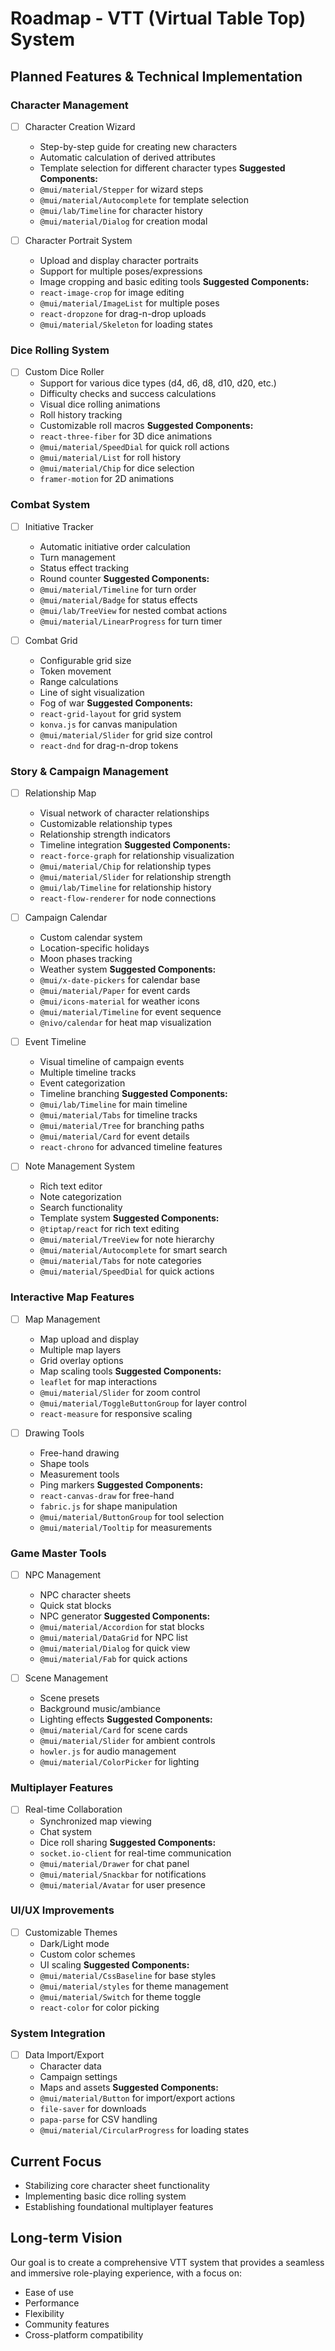 # Roadmap - VTT (Virtual Table Top) System

## Planned Features & Technical Implementation

### Character Management
- [ ] Character Creation Wizard
  - Step-by-step guide for creating new characters
  - Automatic calculation of derived attributes
  - Template selection for different character types
  **Suggested Components:**
  - `@mui/material/Stepper` for wizard steps
  - `@mui/material/Autocomplete` for template selection
  - `@mui/lab/Timeline` for character history
  - `@mui/material/Dialog` for creation modal

- [ ] Character Portrait System
  - Upload and display character portraits
  - Support for multiple poses/expressions
  - Image cropping and basic editing tools
  **Suggested Components:**
  - `react-image-crop` for image editing
  - `@mui/material/ImageList` for multiple poses
  - `react-dropzone` for drag-n-drop uploads
  - `@mui/material/Skeleton` for loading states

### Dice Rolling System
- [ ] Custom Dice Roller
  - Support for various dice types (d4, d6, d8, d10, d20, etc.)
  - Difficulty checks and success calculations
  - Visual dice rolling animations
  - Roll history tracking
  - Customizable roll macros
  **Suggested Components:**
  - `react-three-fiber` for 3D dice animations
  - `@mui/material/SpeedDial` for quick roll actions
  - `@mui/material/List` for roll history
  - `@mui/material/Chip` for dice selection
  - `framer-motion` for 2D animations

### Combat System
- [ ] Initiative Tracker
  - Automatic initiative order calculation
  - Turn management
  - Status effect tracking
  - Round counter
  **Suggested Components:**
  - `@mui/material/Timeline` for turn order
  - `@mui/material/Badge` for status effects
  - `@mui/lab/TreeView` for nested combat actions
  - `@mui/material/LinearProgress` for turn timer

- [ ] Combat Grid
  - Configurable grid size
  - Token movement
  - Range calculations
  - Line of sight visualization
  - Fog of war
  **Suggested Components:**
  - `react-grid-layout` for grid system
  - `konva.js` for canvas manipulation
  - `@mui/material/Slider` for grid size control
  - `react-dnd` for drag-n-drop tokens

### Story & Campaign Management
- [ ] Relationship Map
  - Visual network of character relationships
  - Customizable relationship types
  - Relationship strength indicators
  - Timeline integration
  **Suggested Components:**
  - `react-force-graph` for relationship visualization
  - `@mui/material/Chip` for relationship types
  - `@mui/material/Slider` for relationship strength
  - `@mui/lab/Timeline` for relationship history
  - `react-flow-renderer` for node connections

- [ ] Campaign Calendar
  - Custom calendar system
  - Location-specific holidays
  - Moon phases tracking
  - Weather system
  **Suggested Components:**
  - `@mui/x-date-pickers` for calendar base
  - `@mui/material/Paper` for event cards
  - `@mui/icons-material` for weather icons
  - `@mui/material/Timeline` for event sequence
  - `@nivo/calendar` for heat map visualization

- [ ] Event Timeline
  - Visual timeline of campaign events
  - Multiple timeline tracks
  - Event categorization
  - Timeline branching
  **Suggested Components:**
  - `@mui/lab/Timeline` for main timeline
  - `@mui/material/Tabs` for timeline tracks
  - `@mui/material/Tree` for branching paths
  - `@mui/material/Card` for event details
  - `react-chrono` for advanced timeline features

- [ ] Note Management System
  - Rich text editor
  - Note categorization
  - Search functionality
  - Template system
  **Suggested Components:**
  - `@tiptap/react` for rich text editing
  - `@mui/material/TreeView` for note hierarchy
  - `@mui/material/Autocomplete` for smart search
  - `@mui/material/Tabs` for note categories
  - `@mui/material/SpeedDial` for quick actions

### Interactive Map Features
- [ ] Map Management
  - Map upload and display
  - Multiple map layers
  - Grid overlay options
  - Map scaling tools
  **Suggested Components:**
  - `leaflet` for map interactions
  - `@mui/material/Slider` for zoom control
  - `@mui/material/ToggleButtonGroup` for layer control
  - `react-measure` for responsive scaling

- [ ] Drawing Tools
  - Free-hand drawing
  - Shape tools
  - Measurement tools
  - Ping markers
  **Suggested Components:**
  - `react-canvas-draw` for free-hand
  - `fabric.js` for shape manipulation
  - `@mui/material/ButtonGroup` for tool selection
  - `@mui/material/Tooltip` for measurements

### Game Master Tools
- [ ] NPC Management
  - NPC character sheets
  - Quick stat blocks
  - NPC generator
  **Suggested Components:**
  - `@mui/material/Accordion` for stat blocks
  - `@mui/material/DataGrid` for NPC list
  - `@mui/material/Dialog` for quick view
  - `@mui/material/Fab` for quick actions

- [ ] Scene Management
  - Scene presets
  - Background music/ambiance
  - Lighting effects
  **Suggested Components:**
  - `@mui/material/Card` for scene cards
  - `@mui/material/Slider` for ambient controls
  - `howler.js` for audio management
  - `@mui/material/ColorPicker` for lighting

### Multiplayer Features
- [ ] Real-time Collaboration
  - Synchronized map viewing
  - Chat system
  - Dice roll sharing
  **Suggested Components:**
  - `socket.io-client` for real-time communication
  - `@mui/material/Drawer` for chat panel
  - `@mui/material/Snackbar` for notifications
  - `@mui/material/Avatar` for user presence

### UI/UX Improvements
- [ ] Customizable Themes
  - Dark/Light mode
  - Custom color schemes
  - UI scaling
  **Suggested Components:**
  - `@mui/material/CssBaseline` for base styles
  - `@mui/material/styles` for theme management
  - `@mui/material/Switch` for theme toggle
  - `react-color` for color picking

### System Integration
- [ ] Data Import/Export
  - Character data
  - Campaign settings
  - Maps and assets
  **Suggested Components:**
  - `@mui/material/Button` for import/export actions
  - `file-saver` for downloads
  - `papa-parse` for CSV handling
  - `@mui/material/CircularProgress` for loading states

## Current Focus
- Stabilizing core character sheet functionality
- Implementing basic dice rolling system
- Establishing foundational multiplayer features

## Long-term Vision
Our goal is to create a comprehensive VTT system that provides a seamless and immersive role-playing experience, with a focus on:
- Ease of use
- Performance
- Flexibility
- Community features
- Cross-platform compatibility
